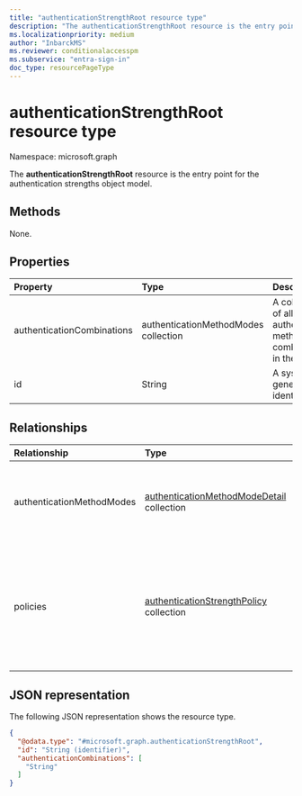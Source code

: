 ```yaml
---
title: "authenticationStrengthRoot resource type"
description: "The authenticationStrengthRoot resource is the entry point for the authentication strengths object model."
ms.localizationpriority: medium
author: "InbarckMS"
ms.reviewer: conditionalaccesspm
ms.subservice: "entra-sign-in"
doc_type: resourcePageType
---
```


# authenticationStrengthRoot resource type

Namespace: microsoft.graph


The **authenticationStrengthRoot** resource is the entry point for the authentication strengths object model.

## Methods

None.

## Properties
|Property|Type|Description|
|:---|:---|:---|
|authenticationCombinations|authenticationMethodModes collection|A collection of all valid authentication method combinations in the system.|
|id|String|A system-generated identifier.|

## Relationships
|Relationship|Type|Description|
|:---|:---|:---|
|authenticationMethodModes|[authenticationMethodModeDetail](../resources/authenticationmethodmodedetail.md) collection|Names and descriptions of all valid authentication method modes in the system.|
|policies|[authenticationStrengthPolicy](../resources/authenticationstrengthpolicy.md) collection|A collection of [authentication strength policies](authenticationStrengthPolicy.md) that exist for this tenant, including both built-in and custom policies.|

## JSON representation
The following JSON representation shows the resource type.
<!-- {
  "blockType": "resource",
  "keyProperty": "id",
  "@odata.type": "microsoft.graph.authenticationStrengthRoot",
  "openType": false
}
-->
``` json
{
  "@odata.type": "#microsoft.graph.authenticationStrengthRoot",
  "id": "String (identifier)",
  "authenticationCombinations": [
    "String"
  ]
}
```

